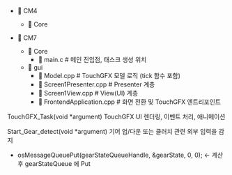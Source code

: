 
- 📁 CM4
  - 📁 Core

- 📁 CM7
  - 📁 Core
    - 📝 main.c                          # 메인 진입점, 태스크 생성 위치
  - 📁 gui
    - 📝 Model.cpp                       # TouchGFX 모델 로직 (tick 함수 포함)
    - 📝 Screen1Presenter.cpp           # Presenter 계층
    - 📝 Screen1View.cpp                # View(UI) 계층
    - 📝 FrontendApplication.cpp        # 화면 전환 및 TouchGFX 엔트리포인트

TouchGFX_Task(void *argument)
TouchGFX UI 렌더링, 이벤트 처리, 애니메이션

Start_Gear_detect(void *argument)
기어 업/다운 또는 클러치 관련 외부 입력을 감지
 - osMessageQueuePut(gearStateQueueHandle, &gearState, 0, 0);  <- 계산 후 gearStateQueue 에 Put

